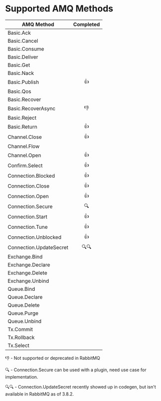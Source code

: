 Supported AMQ Methods
=====================

| AMQ Method                     | Completed  |
|--------------------------------|:----------:|
| Basic.Ack                      |            |
| Basic.Cancel                   |            |
| Basic.Consume                  |            |
| Basic.Deliver                  |            |
| Basic.Get                      |            |
| Basic.Nack                     |            |
| Basic.Publish                  |    :+1:    |
| Basic.Qos                      |            |
| Basic.Recover                  |            |
| Basic.RecoverAsync             |    :-1:    |
| Basic.Reject                   |            |
| Basic.Return                   |    :+1:    |
| Channel.Close                  |    :+1:    |
| Channel.Flow                   |            |
| Channel.Open                   |    :+1:    |
| Confirm.Select                 |    :+1:    |
| Connection.Blocked             |    :+1:    |
| Connection.Close               |    :+1:    |
| Connection.Open                |    :+1:    |
| Connection.Secure              |   :mag:    |
| Connection.Start               |    :+1:    |
| Connection.Tune                |    :+1:    |
| Connection.Unblocked           |    :+1:    |
| Connection.UpdateSecret        | :mag::mag: |
| Exchange.Bind                  |            |
| Exchange.Declare               |            |
| Exchange.Delete                |            |
| Exchange.Unbind                |            |
| Queue.Bind                     |            |
| Queue.Declare                  |            |
| Queue.Delete                   |            |
| Queue.Purge                    |            |
| Queue.Unbind                   |            |
| Tx.Commit                      |            |
| Tx.Rollback                    |            |
| Tx.Select                      |            |
  
:-1: - Not supported or deprecated in RabbitMQ

:mag: - Connection.Secure can be used with a plugin, need use case for implementation.

:mag::mag: - Connection.UpdateSecret recently showed up in codegen, but isn't available in RabbitMQ as of 3.8.2.
